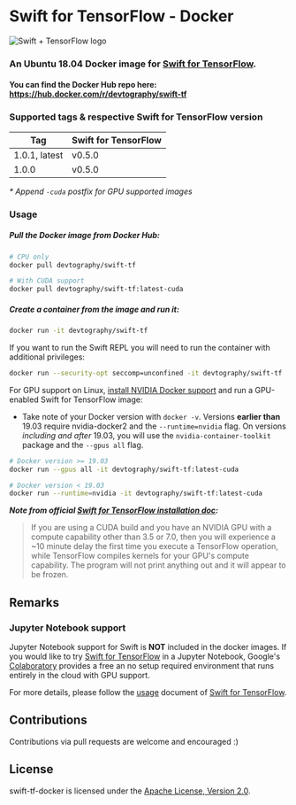 # Swift for TensorFlow - Docker

<img src="https://github.com/iamWing/swift-tf-docker/blob/master/images/logo.png?raw=true" alt="Swift + TensorFlow logo" >

### An Ubuntu 18.04 Docker image for [Swift for TensorFlow].

#### You can find the Docker Hub repo here: https://hub.docker.com/r/devtography/swift-tf

### Supported tags & respective Swift for TensorFlow version

| Tag           | Swift for TensorFlow |
| ------------- | -------------------- |
| 1.0.1, latest | v0.5.0 |
| 1.0.0         | v0.5.0 |

_* Append `-cuda` postfix for GPU supported images_

### Usage

##### Pull the Docker image from Docker Hub:

```bash
# CPU only
docker pull devtography/swift-tf

# With CUDA support
docker pull devtography/swift-tf:latest-cuda
```

##### Create a container from the image and run it:

```bash
docker run -it devtography/swift-tf
```

If you want to run the Swift REPL you will need to run the container with 
additional privileges:

```bash
docker run --security-opt seccomp=unconfined -it devtography/swift-tf
```

For GPU support on Linux, [install NVIDIA Docker support] and run a GPU-enabled 
Swift for TensorFlow image:

- Take note of your Docker version with `docker -v`. Versions __earlier than__
  19.03 require nvidia-docker2 and the `--runtime=nvidia` flag. On versions 
  _including and after_ 19.03, you will use the `nvidia-container-toolkit` 
  package and the `--gpus all` flag.

```bash
# Docker version >= 19.03
docker run --gpus all -it devtography/swift-tf:latest-cuda

# Docker version < 19.03
docker run --runtime=nvidia -it devtography/swift-tf:latest-cuda
```

___Note from official [Swift for TensorFlow installation doc]:___

> If you are using a CUDA build and you have an NVIDIA GPU with a compute 
  capability other than 3.5 or 7.0, then you will experience a ~10 minute delay 
  the first time you execute a TensorFlow operation, while TensorFlow compiles 
  kernels for your GPU's compute capability. The program will not print 
  anything out and it will appear to be frozen.

## Remarks

### Jupyter Notebook support

Jupyter Notebook support for Swift is __NOT__ included in the docker images. 
If you would like to try [Swift for TensorFlow] in a Jupyter Notebook, Google's 
[Colaboratory] provides a free an no setup required environment that runs 
entirely in the cloud with GPU support.

For more details, please follow the [usage] document of [Swift for TensorFlow].

## Contributions

Contributions via pull requests are welcome and encouraged :)

## License

swift-tf-docker is licensed under the [Apache License, Version 2.0](LICENSE.md).

[Swift for TensorFlow]: https://github.com/tensorflow/swift
[install NVIDIA Docker support]: https://github.com/NVIDIA/nvidia-docker
[Swift for TensorFlow installation doc]: https://github.com/tensorflow/swift/blob/master/Installation.md
[Colaboratory]: https://colab.research.google.com/
[usage]: https://github.com/tensorflow/swift/blob/master/Usage.md
